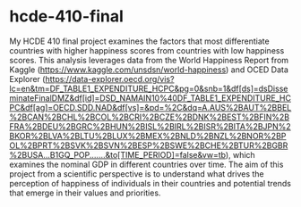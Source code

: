# hcde-410-final

My HCDE 410 final project examines the factors that most differentiate countries with higher happiness scores from countries with low happiness scores. This analysis leverages data from the World Happiness Report from Kaggle (https://www.kaggle.com/unsdsn/world-happiness) and OCED Data Explorer (https://data-explorer.oecd.org/vis?lc=en&tm=DF_TABLE1_EXPENDITURE_HCPC&pg=0&snb=1&df[ds]=dsDisseminateFinalDMZ&df[id]=DSD_NAMAIN10%40DF_TABLE1_EXPENDITURE_HCPC&df[ag]=OECD.SDD.NAD&df[vs]=&pd=%2C&dq=A.AUS%2BAUT%2BBEL%2BCAN%2BCHL%2BCOL%2BCRI%2BCZE%2BDNK%2BEST%2BFIN%2BFRA%2BDEU%2BGRC%2BHUN%2BISL%2BIRL%2BISR%2BITA%2BJPN%2BKOR%2BLVA%2BLTU%2BLUX%2BMEX%2BNLD%2BNZL%2BNOR%2BPOL%2BPRT%2BSVK%2BSVN%2BESP%2BSWE%2BCHE%2BTUR%2BGBR%2BUSA...B1GQ_POP.......&to[TIME_PERIOD]=false&vw=tb), which examines the nominal GDP in different countries over time. The aim of this project from a scientific perspective is to understand what drives the perception of happiness of individuals in their countries and potential trends that emerge in their values and priorities.